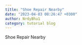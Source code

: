 ```yaml
---
title: "Shoe Repair Nearby"
date: "2023-04-03 08:26:47 +0300"
author: NrdyBhu1
category: tutorial blog
---
```

Shoe Repair Nearby
